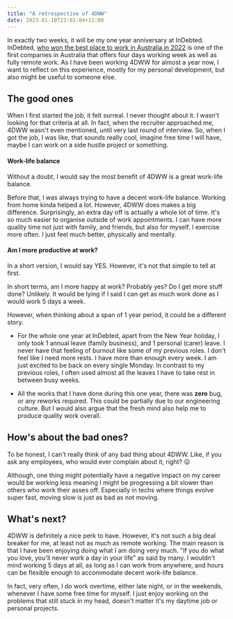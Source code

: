 ```yaml
---
title: "A retrospective of 4DWW"
date: 2023-01-10T23:01:04+11:00
---
```


In exactly two weeks, it will be my one year anniversary at InDebted.
InDebted, [who won the best place to work in Australia in 2022](https://www.afr.com/work-and-careers/workplace/why-indebted-is-australia-s-best-place-to-work-20220407-p5aboy#:~:text=Introducing%20a%20four-day%20week,BOSS%20Best%20Place%20to%20Work) is one of the first companies in Australia that offers four days working week as well as fully remote work.
As I have been working 4DWW for almost a year now, I want to reflect on this experience, mostly for my personal development, but also might be useful to someone else.

## The good ones

When I first started the job, it felt surreal. I never thought about it. I wasn't looking for that criteria at all. In fact, when the recruiter approached me, 4DWW wasn't even mentioned, until very last round of interview. So, when I got the job, I was like, that sounds really cool, imagine free time I will have, maybe I can work on a side hustle project or something.

#### Work-life balance

Without a doubt, I would say the most benefit of 4DWW is a great work-life balance.

Before that, I was always trying to have a decent work-life balance.
Working from home kinda helped a lot.
However, 4DWW does makes a big difference. Surprisingly, an extra day off is actually a whole lot of time. It's so much easier to organise outside of work appointments. I can have more quality time not just with family, and friends, but also for myself. I exercise more often. I just feel much better, physically and mentally.

#### Am I more productive at work?

In a short version, I would say YES. However, it's not that simple to tell at first.

In short terms, am I more happy at work? Probably yes? Do I get more stuff done? Unlikely. It would be lying if I said I can get as much work done as I would work 5 days a week.

However, when thinking about a span of 1 year period, it could be a different story.
* For the whole one year at InDebted, apart from the New Year holiday, I only took 1 annual leave (family business), and 1 personal (carer) leave. I never have that feeling of burnout like some of my previous roles. I don't feel like I need more rests. I have more than enough every week. I am just excited to be back on every single Monday. In contrast to my previous roles, I often used almost all the leaves I have to take rest in between busy weeks.

* All the works that I have done during this one year, there was **zero** bug, or any reworks required. This could be partially due to our engineering culture. But I would also argue that the fresh mind also help me to produce quality work overall.

## How's about the bad ones?

To be honest, I can't really think of any bad thing about 4DWW. Like, if you ask any employees, who would ever complain about it, right? 😛

Although, one thing might potentially have a negative impact on my career would be working less meaning I might be progressing a bit slower than others who work their asses off.
Especially in techs where things evolve super fast, moving slow is just as bad as not moving.

## What's next?

4DWW is definitely a nice perk to have. However, it's not such a big deal breaker for me, at least not as much as remote working.
The main reason is that I have been enjoying doing what I am doing very much. "If you do what you love, you'll never work a day in your life" as said by many.
I wouldn't mind working 5 days at all, as long as I can work from anywhere, and hours can be flexible enough to accommodate decent work-life balance.

In fact, very often, I do work overtime, either late night, or in the weekends, whenever I have some free time for myself.
I just enjoy working on the problems that still stuck in my head, doesn't matter it's my daytime job or personal projects.
